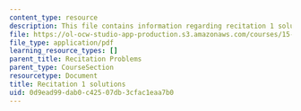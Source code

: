 ```yaml
---
content_type: resource
description: This file contains information regarding recitation 1 solutions.
file: https://ol-ocw-studio-app-production.s3.amazonaws.com/courses/15-053-optimization-methods-in-management-science-spring-2013/0d9ead99dab0c42507db3cfac1eaa7b0_MIT15_053S13_rec01sol.pdf
file_type: application/pdf
learning_resource_types: []
parent_title: Recitation Problems
parent_type: CourseSection
resourcetype: Document
title: Recitation 1 solutions
uid: 0d9ead99-dab0-c425-07db-3cfac1eaa7b0
---
```

